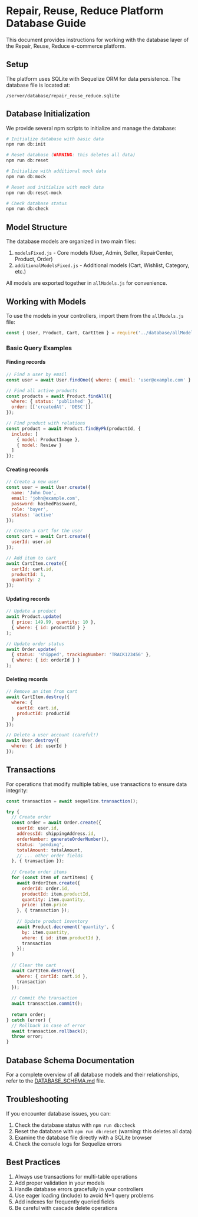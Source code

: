 # Repair, Reuse, Reduce Platform Database Guide

This document provides instructions for working with the database layer of the Repair, Reuse, Reduce e-commerce platform.

## Setup

The platform uses SQLite with Sequelize ORM for data persistence. The database file is located at:

```
/server/database/repair_reuse_reduce.sqlite
```

## Database Initialization

We provide several npm scripts to initialize and manage the database:

```bash
# Initialize database with basic data
npm run db:init

# Reset database (WARNING: this deletes all data)
npm run db:reset

# Initialize with additional mock data
npm run db:mock

# Reset and initialize with mock data
npm run db:reset-mock

# Check database status
npm run db:check
```

## Model Structure

The database models are organized in two main files:

1. `modelsFixed.js` - Core models (User, Admin, Seller, RepairCenter, Product, Order)
2. `additionalModelsFixed.js` - Additional models (Cart, Wishlist, Category, etc.)

All models are exported together in `allModels.js` for convenience.

## Working with Models

To use the models in your controllers, import them from the `allModels.js` file:

```javascript
const { User, Product, Cart, CartItem } = require('../database/allModels');
```

### Basic Query Examples

#### Finding records

```javascript
// Find a user by email
const user = await User.findOne({ where: { email: 'user@example.com' } });

// Find all active products
const products = await Product.findAll({ 
  where: { status: 'published' },
  order: [['createdAt', 'DESC']]
});

// Find product with relations
const product = await Product.findByPk(productId, {
  include: [
    { model: ProductImage },
    { model: Review }
  ]
});
```

#### Creating records

```javascript
// Create a new user
const user = await User.create({
  name: 'John Doe',
  email: 'john@example.com',
  password: hashedPassword,
  role: 'buyer',
  status: 'active'
});

// Create a cart for the user
const cart = await Cart.create({
  userId: user.id
});

// Add item to cart
await CartItem.create({
  cartId: cart.id,
  productId: 1,
  quantity: 2
});
```

#### Updating records

```javascript
// Update a product
await Product.update(
  { price: 149.99, quantity: 10 },
  { where: { id: productId } }
);

// Update order status
await Order.update(
  { status: 'shipped', trackingNumber: 'TRACK123456' },
  { where: { id: orderId } }
);
```

#### Deleting records

```javascript
// Remove an item from cart
await CartItem.destroy({
  where: {
    cartId: cart.id,
    productId: productId
  }
});

// Delete a user account (careful!)
await User.destroy({
  where: { id: userId }
});
```

## Transactions

For operations that modify multiple tables, use transactions to ensure data integrity:

```javascript
const transaction = await sequelize.transaction();

try {
  // Create order
  const order = await Order.create({
    userId: user.id,
    addressId: shippingAddress.id,
    orderNumber: generateOrderNumber(),
    status: 'pending',
    totalAmount: totalAmount,
    // ... other order fields
  }, { transaction });
  
  // Create order items
  for (const item of cartItems) {
    await OrderItem.create({
      orderId: order.id,
      productId: item.productId,
      quantity: item.quantity,
      price: item.price
    }, { transaction });
    
    // Update product inventory
    await Product.decrement('quantity', {
      by: item.quantity,
      where: { id: item.productId },
      transaction
    });
  }
  
  // Clear the cart
  await CartItem.destroy({
    where: { cartId: cart.id },
    transaction
  });
  
  // Commit the transaction
  await transaction.commit();
  
  return order;
} catch (error) {
  // Rollback in case of error
  await transaction.rollback();
  throw error;
}
```

## Database Schema Documentation

For a complete overview of all database models and their relationships, refer to the [DATABASE_SCHEMA.md](./DATABASE_SCHEMA.md) file.

## Troubleshooting

If you encounter database issues, you can:

1. Check the database status with `npm run db:check`
2. Reset the database with `npm run db:reset` (warning: this deletes all data)
3. Examine the database file directly with a SQLite browser
4. Check the console logs for Sequelize errors

## Best Practices

1. Always use transactions for multi-table operations
2. Add proper validation in your models
3. Handle database errors gracefully in your controllers
4. Use eager loading (include) to avoid N+1 query problems
5. Add indexes for frequently queried fields
6. Be careful with cascade delete operations